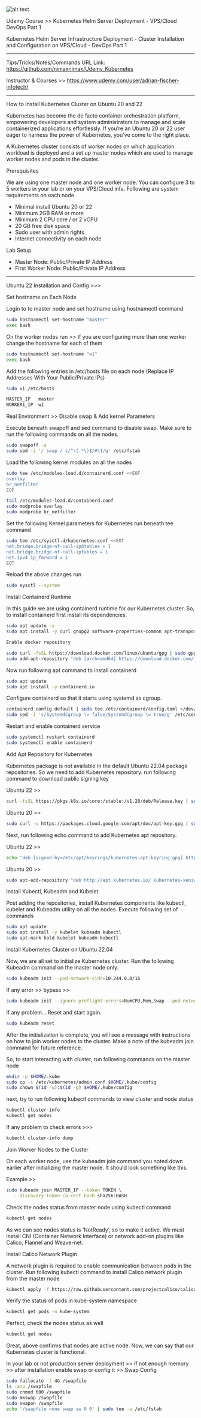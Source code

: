 
![alt text](cover.jpg)

Udemy Course >> Kubernetes Helm Server Deployment - VPS/Cloud DevOps Part 1

Kubernetes Helm Server Infrastructure Deployment - Cluster Installation and Configuration on VPS/Cloud - DevOps Part 1


**********

Tips/Tricks/Notes/Commands URL Link: https://github.com/nimaxnimax/Udemy_Kubernetes

Instructor & Courses >> https://www.udemy.com/user/adrian-fischer-infotech/


**********

How to Install Kubernetes Cluster on Ubuntu 20 and 22

Kubernetes has become the de facto container orchestration platform, empowering developers and system administrators to manage and scale containerized applications effortlessly. If you’re an Ubuntu 20 or 22 user eager to harness the power of Kubernetes, you’ve come to the right place.

A Kubernetes cluster consists of worker nodes on which application workload is deployed and a set up master nodes which are used to manage worker nodes and pods in the cluster.


Prerequisites

We are using one master node and one worker node. You can configure 3 to 5 workers in your lab or on your VPS/Cloud infa. Following are system requirements on each node
- Minimal install Ubuntu 20 or 22
- Minimum 2GB RAM or more
- Minimum 2 CPU core / or 2 vCPU
- 20 GB free disk space
- Sudo user with admin rights
- Internet connectivity on each node


Lab Setup
- Master Node: Public/Private IP Address
- First Worker Node: Public/Private IP Address


**********

Ubuntu 22 Installation and Config >>>

Set hostname on Each Node

Login to to master node and set hostname using hostnamectl command

```bash
sudo hostnamectl set-hostname "master"
exec bash
```

On the worker nodes run >> If you are configuring more than one worker change the hostname for each of them

```bash
sudo hostnamectl set-hostname "w1"
exec bash
```

Add the following entries in /etc/hosts file on each node (Replace IP Addresses With Your Public/Private IPs)

```bash
sudo vi /etc/hosts
```

```bash
MASTER_IP   master
WORKER1_IP  w1
```

Real Environment >> Disable swap & Add kernel Parameters

Execute beneath swapoff and sed command to disable swap. Make sure to run the following commands on all the nodes.

```bash
sudo swapoff -a
sudo sed -i '/ swap / s/^\(.*\)$/#\1/g' /etc/fstab
```

Load the following kernel modules on all the nodes

```bash
sudo tee /etc/modules-load.d/containerd.conf <<EOF
overlay
br_netfilter
EOF
```

```bash
tail /etc/modules-load.d/containerd.conf
sudo modprobe overlay
sudo modprobe br_netfilter
```

Set the following Kernel parameters for Kubernetes run beneath tee command

```bash
sudo tee /etc/sysctl.d/kubernetes.conf <<EOT
net.bridge.bridge-nf-call-ip6tables = 1
net.bridge.bridge-nf-call-iptables = 1
net.ipv4.ip_forward = 1
EOT
```

Reload the above changes run

```bash
sudo sysctl --system
```

Install Containerd Runtime

In this guide we are using containerd runtime for our Kubernetes cluster. So, to install containerd first install its dependencies.

```bash
sudo apt update -y
sudo apt install -y curl gnupg2 software-properties-common apt-transport-https ca-certificates
```

```bash
Enable docker repository
```

```bash
sudo curl -fsSL https://download.docker.com/linux/ubuntu/gpg | sudo gpg --dearmour -o /etc/apt/trusted.gpg.d/docker.gpg
sudo add-apt-repository "deb [arch=amd64] https://download.docker.com/linux/ubuntu $(lsb_release -cs) stable"
```

Now run following apt command to install containerd

```bash
sudo apt update
sudo apt install -y containerd.io
```

Configure containerd so that it starts using systemd as cgroup.

```bash
containerd config default | sudo tee /etc/containerd/config.toml >/dev/null 2>&1
sudo sed -i 's/SystemdCgroup \= false/SystemdCgroup \= true/g' /etc/containerd/config.toml
```

Restart and enable containerd service

```bash
sudo systemctl restart containerd
sudo systemctl enable containerd
```

Add Apt Repository for Kubernetes

Kubernetes package is not available in the default Ubuntu 22.04 package repositories. So we need to add Kubernetes repository. run following command to download public signing key

Ubuntu 22 >>

```bash
curl -fsSL https://pkgs.k8s.io/core:/stable:/v1.28/deb/Release.key | sudo gpg --dearmor -o /etc/apt/keyrings/kubernetes-apt-keyring.gpg
```

Ubuntu 20 >>

```bash
sudo curl -s https://packages.cloud.google.com/apt/doc/apt-key.gpg | sudo apt-key add -
```

Next, run following echo command to add Kubernetes apt repository.

Ubuntu 22 >>

```bash
echo 'deb [signed-by=/etc/apt/keyrings/kubernetes-apt-keyring.gpg] https://pkgs.k8s.io/core:/stable:/v1.28/deb/ /' | sudo tee /etc/apt/sources.list.d/kubernetes.list
```

Ubuntu 20 >>

```bash
sudo apt-add-repository "deb http://apt.kubernetes.io/ kubernetes-xenial main"
```

Install Kubectl, Kubeadm and Kubelet

Post adding the repositories, install Kubernetes components like kubectl, kubelet and Kubeadm utility on all the nodes. Execute following set of commands

```bash
sudo apt update
sudo apt install -y kubelet kubeadm kubectl
sudo apt-mark hold kubelet kubeadm kubectl
```

Install Kubernetes Cluster on Ubuntu 22.04

Now, we are all set to initialize Kubernetes cluster. Run the following Kubeadm command on the master node only.

```bash
sudo kubeadm init --pod-network-cidr=10.244.0.0/16
```

If any error >> bypass >>

```bash
sudo kubeadm init --ignore-preflight-errors=NumCPU,Mem,Swap --pod-network-cidr=10.244.0.0/16
```

If any problem... Reset and start again.

```bash
sudo kubeadm reset
```

After the initialization is complete, you will see a message with instructions on how to join worker nodes to the cluster. Make a note of the kubeadm join command for future reference.

So, to start interacting with cluster, run following commands on the master node

```bash
mkdir -p $HOME/.kube
sudo cp -i /etc/kubernetes/admin.conf $HOME/.kube/config
sudo chown $(id -u):$(id -g) $HOME/.kube/config
```

next, try to run following kubectl commands to view cluster and node status

```bash
kubectl cluster-info
kubectl get nodes
```

If any problem to check errors >>>

```bash
kubectl cluster-info dump
```

Join Worker Nodes to the Cluster

On each worker node, use the kubeadm join command you noted down earlier after initializing the master node. It should look something like this:

Example >> 

```bash
sudo kubeadm join MASTER_IP --token TOKEN \
   --discovery-token-ca-cert-hash sha256:HASH
```

Check the nodes status from master node using kubectl command

```bash
kubectl get nodes
```

As we can see nodes status is ‘NotReady’, so to make it active. We must install CNI (Container Network Interface) or network add-on plugins like Calico, Flannel and Weave-net.

Install Calico Network Plugin

A network plugin is required to enable communication between pods in the cluster. Run following kubectl command to install Calico network plugin from the master node

```bash
kubectl apply -f https://raw.githubusercontent.com/projectcalico/calico/v3.26.0/manifests/calico.yaml
```

Verify the status of pods in kube-system namespace

```bash
kubectl get pods -n kube-system
```

Perfect, check the nodes status as well

```bash
kubectl get nodes
```

Great, above confirms that nodes are active node. Now, we can say that our Kubernetes cluster is functional.

In your lab or not production server deployment >> if not enough memory >> after installation enable swap or config it >> Swap Config

```bash
sudo fallocate -l 4G /swapfile
ls -anp /swapfile
sudo chmod 600 /swapfile
sudo mkswap /swapfile
sudo swapon /swapfile
echo '/swapfile none swap sw 0 0' | sudo tee -a /etc/fstab
```

